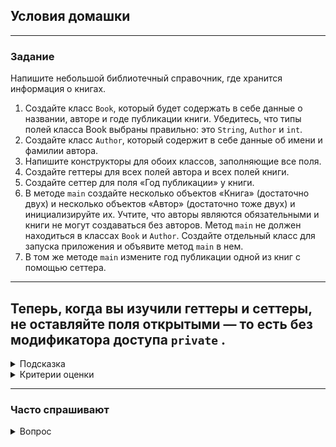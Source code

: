 ## Условия домашки

---
### Задание
Напишите небольшой библиотечный справочник, где хранится информация о книгах.

1. Создайте класс
   ```Book```, который будет содержать в себе данные о названии, авторе и годе публикации книги. Убедитесь, что типы полей класса Book выбраны правильно: это
   ```String```,
   ```Author``` и ```int```.
1. Создайте класс
   ```Author```, который содержит в себе данные об имени и фамилии автора.
1. Напишите конструкторы для обоих классов, заполняющие все поля.
1. Создайте геттеры для всех полей автора и всех полей книги.
1. Создайте сеттер для поля «Год публикации» у книги.
1. В методе
   ```main``` создайте несколько объектов «Книга» (достаточно двух) и несколько объектов «Автор» (достаточно тоже двух) и инициализируйте их. Учтите, что авторы являются обязательными и книги не могут создаваться без авторов.
   Метод
   ```main``` не должен находиться в классах
   ```Book``` и ```Author```.
   Создайте отдельный класс для запуска приложения и объявите метод ```main```
   в нем.
1. В том же методе
   ```main```
   измените год публикации одной из книг с помощью сеттера.
---
Теперь, когда вы изучили геттеры и сеттеры, не оставляйте поля открытыми — то есть без модификатора доступа
```private```
.
---
<details>
  <summary>Подсказка</summary>

При вызове переменных с объектом в методе
main
сначала вызовите переменную ```Author```, а уже после — переменную
```Book```. Это нужно, чтобы при записи имени переменной
```Author```
в значение переменной
```Book```
не возникало ошибки.
</details>
<details>
  <summary>Критерии оценки</summary>

- Классы созданы корректно через конструктор.
- Поля созданы корректно.
- Использованы корректные имена и типы.
- Классы имеют все необходимые геттеры и сеттеры.
- Созданы объекты в методе
  ```main```.
</details>

---
### Часто спрашивают
<details>
  <summary>Вопрос</summary>

Есть ли разница между созданием класса как отдельного файла через левую панель
```project```
→
```new```
→
```java class```
(и тогда класс открывается в отдельной вкладке IDEA) и простым написанием через
```public class```
в уже созданном классе с
```homework8```?
<details>
  <summary>Ответ</summary>

Разница есть. Когда класс создается не через
```new```
→
```java class```, то создается внутренний класс. Нам пока не подходит и не нужен этот функционал.
</details>
</details>